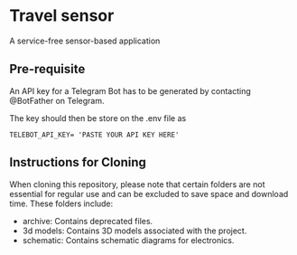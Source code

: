 # Travel sensor

A service-free sensor-based application

## Pre-requisite
An API key for a Telegram Bot has to be generated by contacting @BotFather on Telegram.

The key should then be store on the .env file as
```
TELEBOT_API_KEY= 'PASTE YOUR API KEY HERE'
```

## Instructions for Cloning
When cloning this repository, please note that certain folders are not essential for regular use and can be excluded to save space and download time. These folders include:

- archive: Contains deprecated files.
- 3d models: Contains 3D models associated with the project.
- schematic: Contains schematic diagrams for electronics.
